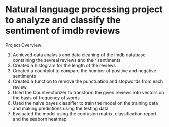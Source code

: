 # Natural language processing project to analyze and classify the sentiment of imdb reviews
Project Overview:
1) Achieved data analysis and data cleaning of the imdb database containing the sevreal reviews and their sentiments 
2) Created a histogram for the length of the reviews 
3) Created a countplot to compare the number of positive and negative sentiments
4) Created a function to remove the punctuation and stopwords from each review
5) Used the Countvectorizer to transform the given reviews into vectors on the basis of frequency of words
6) Used the naive bayes classifier to train the model on the training data and making predictions using the testing data
7) Evaluated the model using the confusion matrix, classification report and the seaborn heatmap
